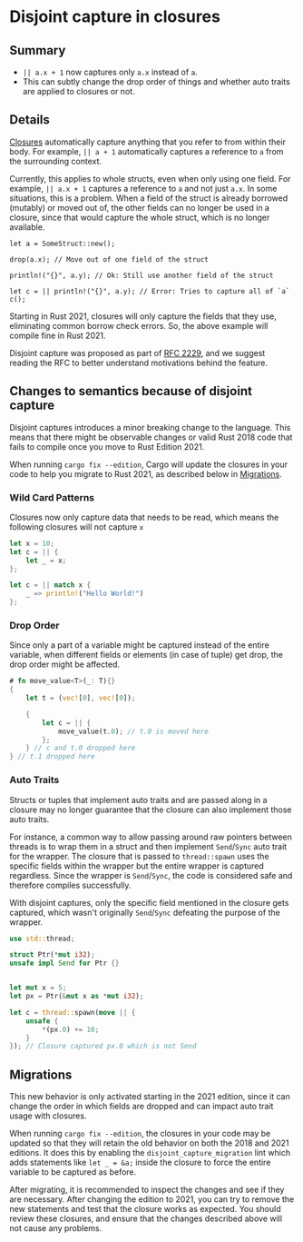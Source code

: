 # Disjoint capture in closures

## Summary

- `|| a.x + 1` now captures only `a.x` instead of `a`.
- This can subtly change the drop order of things and whether auto traits are applied to closures or not.

## Details

[Closures](https://doc.rust-lang.org/book/ch13-01-closures.html)
automatically capture anything that you refer to from within their body.
For example, `|| a + 1` automatically captures a reference to `a` from the surrounding context.

Currently, this applies to whole structs, even when only using one field.
For example, `|| a.x + 1` captures a reference to `a` and not just `a.x`.
In some situations, this is a problem.
When a field of the struct is already borrowed (mutably) or moved out of,
the other fields can no longer be used in a closure,
since that would capture the whole struct, which is no longer available.

```rust,ignore
let a = SomeStruct::new();

drop(a.x); // Move out of one field of the struct

println!("{}", a.y); // Ok: Still use another field of the struct

let c = || println!("{}", a.y); // Error: Tries to capture all of `a`
c();
```

Starting in Rust 2021, closures will only capture the fields that they use, eliminating common borrow check errors.
So, the above example will compile fine in Rust 2021.

Disjoint capture was proposed as part of [RFC 2229](https://github.com/rust-lang/rfcs/blob/master/text/2229-capture-disjoint-fields.md), and we suggest reading the RFC to better understand motivations behind the feature.

## Changes to semantics because of disjoint capture
Disjoint captures introduces a minor breaking change to the language. This means that there might be observable changes or valid Rust 2018 code that fails to compile once you move to Rust Edition 2021. 

When running `cargo fix --edition`, Cargo will update the closures in your code to help you migrate to Rust 2021, as described below in [Migrations](#migrations).
### Wild Card Patterns
Closures now only capture data that needs to be read, which means the following closures will not capture `x`

```rust
let x = 10;
let c = || {
    let _ = x;
};

let c = || match x {
    _ => println!("Hello World!")
};
```

### Drop Order
Since only a part of a variable might be captured instead of the entire variable, when different fields or elements (in case of tuple) get drop, the drop order might be affected.

```rust
# fn move_value<T>(_: T){}
{
    let t = (vec![0], vec![0]);

    {
        let c = || {
            move_value(t.0); // t.0 is moved here
        };
    } // c and t.0 dropped here
} // t.1 dropped here

```


### Auto Traits
Structs or tuples that implement auto traits and are passed along in a closure may no longer guarantee that the closure can also implement those auto traits.

For instance, a common way to allow passing around raw pointers between threads is to wrap them in a struct and then implement `Send`/`Sync` auto trait for the wrapper. The closure that is passed to `thread::spawn` uses the specific fields within the wrapper but the entire wrapper is captured regardless. Since the wrapper is `Send`/`Sync`, the code is considered safe and therefore compiles successfully.

With disjoint captures, only the specific field mentioned in the closure gets captured, which wasn't originally `Send`/`Sync` defeating the purpose of the wrapper.


```rust
use std::thread;

struct Ptr(*mut i32);
unsafe impl Send for Ptr {}


let mut x = 5;
let px = Ptr(&mut x as *mut i32);

let c = thread::spawn(move || {
    unsafe {
        *(px.0) += 10;
    }
}); // Closure captured px.0 which is not Send
```

## Migrations

This new behavior is only activated starting in the 2021 edition,
since it can change the order in which fields are dropped and can impact auto trait usage with closures.

When running `cargo fix --edition`, the closures in your code may be updated so that they will retain the old behavior on both the 2018 and 2021 editions.
It does this by enabling the `disjoint_capture_migration` lint which adds statements like `let _ = &a;` inside the closure to force the entire variable to be captured as before.

After migrating, it is recommended to inspect the changes and see if they are necessary.
After changing the edition to 2021, you can try to remove the new statements and test that the closure works as expected.
You should review these closures, and ensure that the changes described above will not cause any problems.
